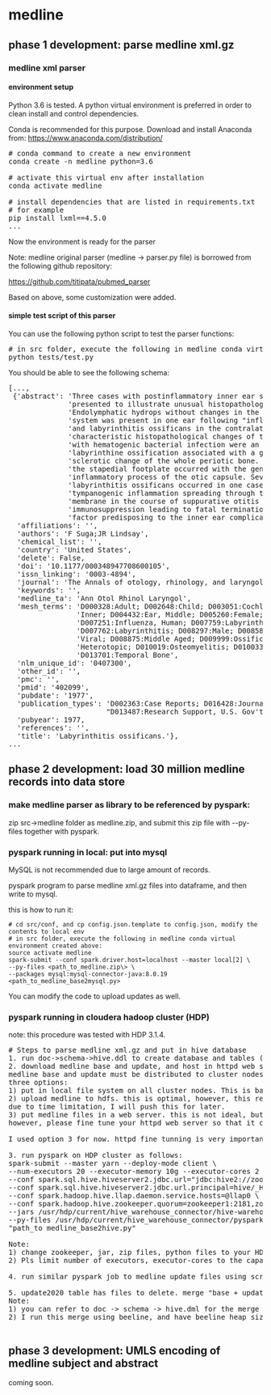 # medline
## phase 1 development: parse medline xml.gz
### medline xml parser
#### environment setup
Python 3.6 is tested. A python virtual environment is preferred in order to clean install and control dependencies. 

Conda is recommended for this purpose. Download and install Anaconda from: 
<a>https://www.anaconda.com/distribution/</a>

<pre>
# conda command to create a new environment
conda create -n medline python=3.6

# activate this virtual env after installation
conda activate medline

# install dependencies that are listed in requirements.txt
# for example
pip install lxml==4.5.0
...
</pre>
Now the environment is ready for the parser

Note: medline original parser (medline -> parser.py file) is borrowed from the following github repository:

https://github.com/titipata/pubmed_parser

Based on above, some customization were added.   

#### simple test script of this parser
You can use the following python script to test the parser functions:
<pre>
# in src folder, execute the following in medline conda virtual environment created above:
python tests/test.py
</pre>

You should be able to see the following schema: 
<pre>
[...,
 {'abstract': 'Three cases with postinflammatory inner ear sequelae are '
              'presented to illustrate unusual histopathologic changes. '
              'Endolymphatic hydrops without changes in the perilymphatic '
              'system was present in one ear following "influenza" meningitis '
              'and labyrinthitis ossificans in the contralateral ear. The '
              'characteristic histopathological changes of the temporal bones '
              'with hematogenic bacterial infection were an extensive '
              'labyrinthine ossification associated with a generalized '
              'sclerotic change of the whole periotic bone. Bony fixation of '
              'the stapedial footplate occurred with the generalized '
              'inflammatory process of the otic capsule. Severe and diffuse '
              'labyrinthitis ossificans occurred in one case due to '
              'tympanogenic inflammation spreading through the round window '
              'membrane in the course of suppurative otitis media. A general '
              'immunosuppression leading to fatal termination was the apparent '
              'factor predisposing to the inner ear complication.',
  'affiliations': '',
  'authors': 'F Suga;JR Lindsay',
  'chemical_list': '',
  'country': 'United States',
  'delete': False,
  'doi': '10.1177/000348947708600105',
  'issn_linking': '0003-4894',
  'journal': 'The Annals of otology, rhinology, and laryngology',
  'keywords': '',
  'medline_ta': 'Ann Otol Rhinol Laryngol',
  'mesh_terms': 'D000328:Adult; D002648:Child; D003051:Cochlea; D007758:Ear, '
                'Inner; D004432:Ear, Middle; D005260:Female; D006801:Humans; '
                'D007251:Influenza, Human; D007759:Labyrinth Diseases; '
                'D007762:Labyrinthitis; D008297:Male; D008587:Meningitis, '
                'Viral; D008875:Middle Aged; D009999:Ossification, '
                'Heterotopic; D010019:Osteomyelitis; D010033:Otitis Media; '
                'D013701:Temporal Bone',
  'nlm_unique_id': '0407300',
  'other_id': '',
  'pmc': '',
  'pmid': '402099',
  'pubdate': '1977',
  'publication_types': 'D002363:Case Reports; D016428:Journal Article; '
                       "D013487:Research Support, U.S. Gov't, P.H.S.",
  'pubyear': 1977,
  'references': '',
  'title': 'Labyrinthitis ossificans.'},
...
</pre>

## phase 2 development: load 30 million medline records into data store

### make medline parser as library to be referenced by pyspark:
zip src->medline folder as medline.zip, and submit this zip file with --py-files together with pyspark.  

### pyspark running in local: put into mysql
MySQL is not recommended due to large amount of records. 

pyspark program to parse medline xml.gz files into dataframe, and then write to mysql. 

this is how to run it:

```shell script
# cd src/conf, and cp config.json.template to config.json, modify the contents to local env
# in src folder, execute the following in medline conda virtual environment created above:
source activate medline
spark-submit --conf spark.driver.host=localhost --master local[2] \
--py-files <path_to_medline.zip\> \
--packages mysql:mysql-connector-java:8.0.19 <path_to_medline_base2mysql.py>
```
You can modify the code to upload updates as well. 

### pyspark running in cloudera hadoop cluster (HDP)
note: this procedure was tested with HDP 3.1.4. 

<pre>
# Steps to parse medline xml.gz and put in hive database
1. run doc->schema->hive.ddl to create database and tables (base, update2020)
2. download medline base and update, and host in httpd web server. 
medline base and update must be distributed to cluster nodes in order to run pyspark on cluster. 
three options: 
1) put in local file system on all cluster nodes. This is bad because distribute 30G data to all servers is not good idea. 
2) upload medline to hdfs. this is optimal, however, this requires add additional functions to break kerberos, and also re-write lxml functions to read file from hdfs. 
due to time limitation, I will push this for later. 
3) put medline files in a web server. this is not ideal, but it is workable. 
however, please fine tune your httpd web server so that it can deal at least several hundred concurrency. 

I used option 3 for now. httpd fine tunning is very important for smooth running of pyspark. 

3. run pyspark on HDP cluster as follows:
spark-submit --master yarn --deploy-mode client \
--num-executors 20 --executor-memory 10g --executor-cores 2 \
--conf spark.sql.hive.hiveserver2.jdbc.url="jdbc:hive2://zookeeper1:2181,zookeeper2:2181,zookeeper3:2181/;serviceDiscoveryMode=zooKeeper;zooKeeperNamespace=hiveserver2-interactive" \
--conf spark.sql.hive.hiveserver2.jdbc.url.principal=hive/_HOST@REALM \
--conf spark.hadoop.hive.llap.daemon.service.hosts=@llap0 \
--conf spark.hadoop.hive.zookeeper.quorum=zookeeper1:2181,zookeeper2:2181,zookeeper3:2181 \
--jars /usr/hdp/current/hive_warehouse_connector/hive-warehouse-connector-assembly-1.0.0.3.1.4.0-315.jar \
--py-files /usr/hdp/current/hive_warehouse_connector/pyspark_hwc-1.0.0.3.1.4.0-315.zip,"path_to medline.zip" \
"path_to medline_base2hive.py" 

Note: 
1) change zookeeper, jar, zip files, python files to your HDP environment.
2) Pls limit number of executors, executor-cores to the capacity of your httpd server can handle concurrency.

4. run similar pyspark job to medline update files using script: medline_update2hive.py

5. update2020 table has files to delete. merge "base + update2020 - delete" into a single table: medline
Note: 
1) you can refer to doc -> schema -> hive.dml for the merge sql statement.
2) I run this merge using beeline, and have beeline heap size as 1G, hive tez container as 4g.  

</pre>

## phase 3 development: UMLS encoding of medline subject and abstract
coming soon. 